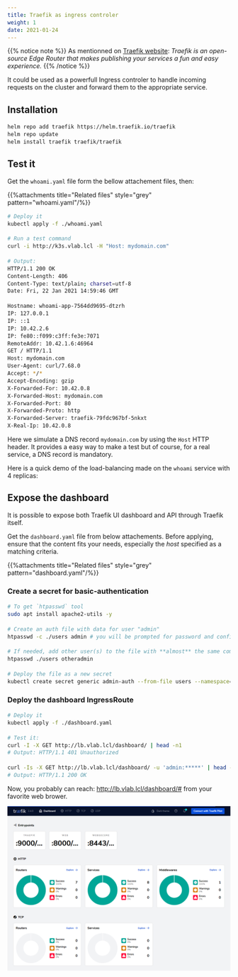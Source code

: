 ```yaml
---
title: Traefik as ingress controler
weight: 1
date: 2021-01-24
---
```


{{% notice note %}}
As mentionned on [Traefik website](https://traefik.io/): *Traefik is an open-source Edge Router that makes publishing your services a fun and easy experience.*
{{% /notice %}}

It could be used as a powerfull Ingress controler to handle incoming requests on the cluster and forward them to the appropriate service.

## Installation

```bash
helm repo add traefik https://helm.traefik.io/traefik
helm repo update
helm install traefik traefik/traefik
```

## Test it

Get the `whoami.yaml` file form the bellow attachement files, then:

{{%attachments title="Related files" style="grey" pattern="whoami.yaml"/%}}

```bash
# Deploy it
kubectl apply -f ./whoami.yaml

# Run a test command
curl -i http://k3s.vlab.lcl -H "Host: mydomain.com"

# Output:
HTTP/1.1 200 OK
Content-Length: 406
Content-Type: text/plain; charset=utf-8
Date: Fri, 22 Jan 2021 14:59:46 GMT

Hostname: whoami-app-7564dd9695-dtzrh
IP: 127.0.0.1
IP: ::1
IP: 10.42.2.6
IP: fe80::f099:c3ff:fe3e:7071
RemoteAddr: 10.42.1.6:46964
GET / HTTP/1.1
Host: mydomain.com
User-Agent: curl/7.68.0
Accept: */*
Accept-Encoding: gzip
X-Forwarded-For: 10.42.0.8
X-Forwarded-Host: mydomain.com
X-Forwarded-Port: 80
X-Forwarded-Proto: http
X-Forwarded-Server: traefik-79fdc967bf-5nkxt
X-Real-Ip: 10.42.0.8
```

Here we simulate a DNS record `mydomain.com` by using the `Host` HTTP header. It provides a easy way to make a test but of course, for a real service, a DNS record is mandatory.

Here is a quick demo of the load-balancing made on the `whoami` service with 4 replicas:
<asciinema-player src="/images/customizations/whoami-traefik-ingress.cast" cols="170" rows="27"></asciinema-player>
<script src="/libs/asciinema/asciinema-player.js"></script>

## Expose the dashboard

It is possible to expose both Traefik UI dashboard and API through Traefik itself.

Get the `dashboard.yaml` file from below attachements. Before applying, ensure that the content fits your needs, especially the *host* specified as a matching criteria.

{{%attachments title="Related files" style="grey" pattern="dashboard.yaml"/%}}

### Create a secret for basic-authentication

```bash
# To get `htpasswd` tool
sudo apt install apache2-utils -y

# Create an auth file with data for user "admin"
htpasswd -c ./users admin # you will be prompted for password and confirmation

# If needed, add other user(s) to the file with **almost** the same command:
htpasswd ./users otheradmin

# Deploy the file as a new secret
kubectl create secret generic admin-auth --from-file users --namespace=default
```

### Deploy the dashboard IngressRoute

```bash
# Deploy it
kubectl apply -f ./dashboard.yaml

# Test it:
curl -I -X GET http://lb.vlab.lcl/dashboard/ | head -n1
# Output: HTTP/1.1 401 Unauthorized

curl -Is -X GET http://lb.vlab.lcl/dashboard/ -u 'admin:*****' | head -n 1
# Output: HTTP/1.1 200 OK
```

Now, you probably can reach: http://lb.vlab.lcl/dashboard/# from your favorite web brower.

![Traefik dashboard](/images/customizations/traefik-dashboard.png)
